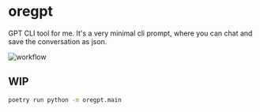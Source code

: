 # oregpt
GPT CLI tool for me.
It's a very minimal cli prompt, where you can chat and save the conversation as json.

![workflow](https://github.com/shinichi-takayanagi/oregpt/actions/workflows/main.yml/badge.svg)

## WIP
```bash
poetry run python -m oregpt.main
```
